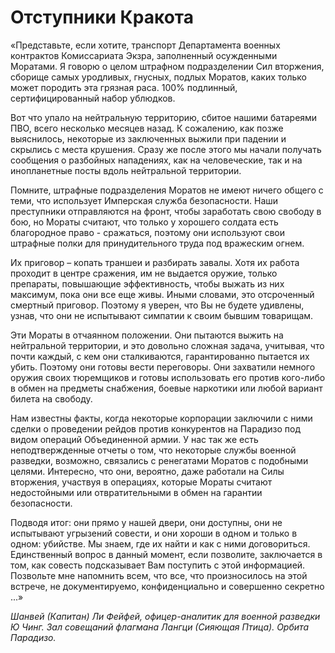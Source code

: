 # Отступники Кракота

«Представьте, если хотите, транспорт Департамента военных контрактов Комиссариата Экзра, заполненный осужденными Моратами. Я говорю о целом штрафном подразделении Сил вторжения, сборище самых уродливых, гнусных, подлых Моратов, каких только может породить эта грязная раса. 100% подлинный, сертифицированный набор ублюдков.

 Вот что упало на нейтральную территорию, сбитое нашими батареями ПВО, всего несколько месяцев назад. К сожалению, как позже выяснилось, некоторые из заключенных выжили при падении и скрылись с места крушения. Сразу же после этого мы начали получать сообщения о разбойных нападениях, как на человеческие, так и на инопланетные посты вдоль нейтральной территории.

 Помните, штрафные подразделения Моратов не имеют ничего общего с теми, что использует Имперская служба безопасности. Наши преступники отправляются на фронт, чтобы заработать свою свободу в бою, но Мораты считают, что только у хорошего солдата есть благородное право - сражаться, поэтому они используют свои штрафные полки для принудительного труда под вражеским огнем.

 Их приговор – копать траншеи и разбирать завалы. Хотя их работа проходит в центре сражения, им не выдается оружие, только препараты, повышающие эффективность, чтобы выжать из них максимум, пока они все еще живы. Иными словами, это отсроченный смертный приговор. Поэтому я уверен, что Вы не будете удивлены, узнав, что они не испытывают симпатии к своим бывшим товарищам.

 Эти Мораты в отчаянном положении. Они пытаются выжить на нейтральной территории, и это довольно сложная задача, учитывая, что почти каждый, с кем они сталкиваются, гарантированно пытается их убить. Поэтому они готовы вести переговоры. Они захватили немного оружия своих тюремщиков и готовы использовать его против кого-либо в обмен на предметы снабжения, боевые наркотики или любой вариант билета на свободу.

Нам известны факты, когда некоторые корпорации заключили с ними сделки о проведении рейдов против конкурентов на Парадизо под видом операций Объединенной армии. У нас так же есть неподтвержденные отчеты о том, что некоторые службы военной разведки, возможно, связались с ренегатами Моратов с подобными целями. Интересно, что они, вероятно, даже работали на Силы вторжения, участвуя в операциях, которые Мораты считают недостойными или отвратительными в обмен на гарантии безопасности.

 Подводя итог: они прямо у нашей двери, они доступны, они не испытывают угрызений совести, и они хороши в одном и только в одном: убийстве. Мы знаем, где их найти и как с ними договориться. Единственный вопрос в данный момент, если позволите, заключается в том, как совесть подсказывает Вам поступить с этой информацией. Позвольте мне напомнить всем, что все, что произносилось на этой встрече, не документируемо, конфиденциально и совершенно секретно ...»

_Шанвей \(Капитан\) Ли Фейфей, офицер-аналитик для военной разведки Ю Чинг. Зал совещаний флагмана Лангци \(Сияющая Птица\). Орбита Парадизо._


